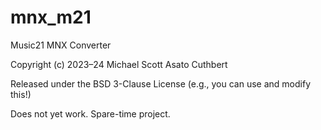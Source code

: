 # mnx_m21

Music21 MNX Converter

Copyright (c) 2023–24 Michael Scott Asato Cuthbert

Released under the BSD 3-Clause License
(e.g., you can use and modify this!)

Does not yet work.  Spare-time project.